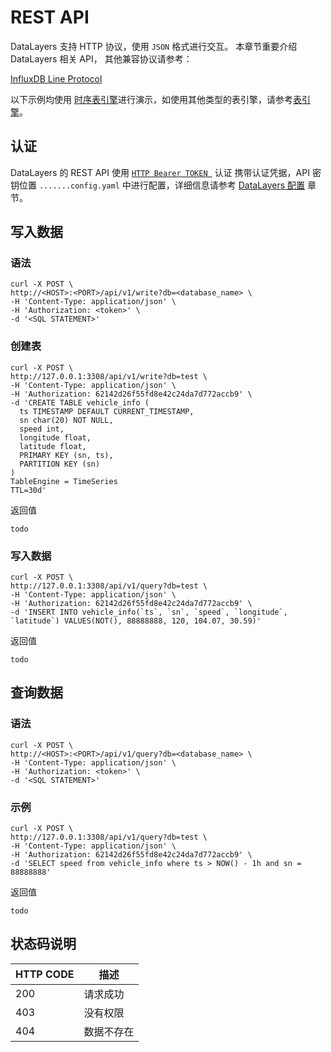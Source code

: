 # REST API

DataLayers 支持 HTTP 协议，使用 `JSON` 格式进行交互。 本章节重要介绍 DataLayers 相关 API， 其他兼容协议请参考：  

[InfluxDB Line Protocol](./writing-with-influxdb-line-protocol.md)

以下示例均使用 [时序表引擎](../sql-reference/table-management-timeseries.md)进行演示，如使用其他类型的表引擎，请参考[表引擎](../sql-reference/table-engine.md)。

## 认证
DataLayers 的 REST API 使用 [`HTTP Bearer TOKEN `](https://developer.mozilla.org/zh-CN/docs/Web/HTTP/Authentication#通用的_http_认证框架) 认证 携带认证凭据，API 密钥位置 `.......config.yaml` 中进行配置，详细信息请参考 [DataLayers 配置](../operation-guide/datalayers-configuration.md) 章节。

## 写入数据

### 语法
```shell
curl -X POST \
http://<HOST>:<PORT>/api/v1/write?db=<database_name> \
-H 'Content-Type: application/json' \
-H 'Authorization: <token>' \
-d '<SQL STATEMENT>'
```

### 创建表
```shell
curl -X POST \
http://127.0.0.1:3308/api/v1/write?db=test \
-H 'Content-Type: application/json' \
-H 'Authorization: 62142d26f55fd8e42c24da7d772accb9' \
-d 'CREATE TABLE vehicle_info (
  ts TIMESTAMP DEFAULT CURRENT_TIMESTAMP,
  sn char(20) NOT NULL,
  speed int,
  longitude float,
  latitude float,
  PRIMARY KEY (sn, ts),
  PARTITION KEY (sn)
)
TableEngine = TimeSeries
TTL=30d'
```
返回值
```
todo
```

### 写入数据
```shell
curl -X POST \
http://127.0.0.1:3308/api/v1/query?db=test \
-H 'Content-Type: application/json' \
-H 'Authorization: 62142d26f55fd8e42c24da7d772accb9' \
-d 'INSERT INTO vehicle_info(`ts`, `sn`, `speed`, `longitude`, `latitude`) VALUES(NOT(), 88888888, 120, 104.07, 30.59)'
```
返回值
```
todo
```

## 查询数据
### 语法
```shell
curl -X POST \
http://<HOST>:<PORT>/api/v1/query?db=<database_name> \
-H 'Content-Type: application/json' \
-H 'Authorization: <token>' \
-d '<SQL STATEMENT>'
```
### 示例 
```shell
curl -X POST \
http://127.0.0.1:3308/api/v1/query?db=test \
-H 'Content-Type: application/json' \
-H 'Authorization: 62142d26f55fd8e42c24da7d772accb9' \
-d 'SELECT speed from vehicle_info where ts > NOW() - 1h and sn = 88888888'
```
返回值
```
todo
```

## 状态码说明
|  HTTP CODE   | 描述  |
|  ----  | ----  |
| 200  | 请求成功 |
| 403  | 没有权限 |
| 404  | 数据不存在 |